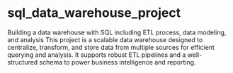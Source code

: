 # sql_data_warehouse_project
Building a data warehouse with SQL including ETL process, data modeling, and analysis
This project is a scalable data warehouse designed to centralize, transform, and store data from multiple sources for efficient querying and analysis. It supports robust ETL pipelines and a well-structured schema to power business intelligence and reporting.
